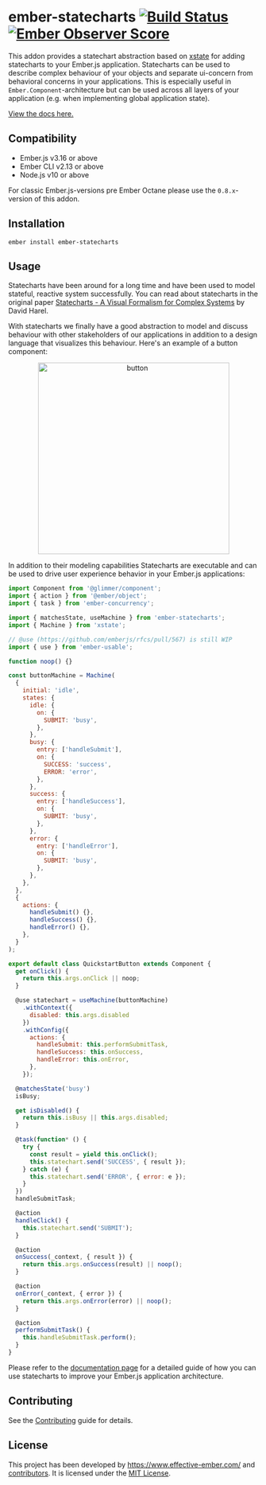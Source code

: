 ember-statecharts [![Build Status](https://travis-ci.org/LevelbossMike/ember-statecharts.svg?branch=master)](https://travis-ci.org/LevelbossMike/ember-statecharts) [![Ember Observer Score](https://emberobserver.com/badges/ember-statecharts.svg)](https://emberobserver.com/addons/ember-statecharts)
==============================================================================

This addon provides a statechart abstraction based on [xstate](https://xstate.js.org/)
for adding statecharts to your Ember.js application. Statecharts can be used to describe
complex behaviour of your objects and separate ui-concern from behavioral concerns
in your applications. This is especially useful in `Ember.Component`-architecture
but can be used across all layers of your application (e.g. when implementing
global application state).

[View the docs here.](https://ember-statecharts.com)


Compatibility
------------------------------------------------------------------------------

* Ember.js v3.16 or above
* Ember CLI v2.13 or above
* Node.js v10 or above

For classic Ember.js-versions pre Ember Octane please use the `0.8.x`-version
of this addon.


Installation
------------------------------------------------------------------------------

```
ember install ember-statecharts
```


Usage
------------------------------------------------------------------------------

Statecharts have been around for a long time and have been used to model
stateful, reactive system successfully. You can read about statecharts in the
original paper [Statecharts - A Visual Formalism for Complex
Systems](http://www.inf.ed.ac.uk/teaching/courses/seoc/2005_2006/resources/statecharts.pdf)
by David Harel.

With statecharts we finally have a good abstraction to model and discuss behaviour with
other stakeholders of our applications in addition to a design language that
visualizes this behaviour. Here's an example of a button component:

<p align="center">
  <img width="385" alt="button" src="https://user-images.githubusercontent.com/242299/78223877-1ea21f80-74b7-11ea-9ce0-fdd255e8e3e3.png">
</p>

In addition to their modeling capabilities Statecharts are executable and can be used to drive user experience behavior in your Ember.js applications:

```js
import Component from '@glimmer/component';
import { action } from '@ember/object';
import { task } from 'ember-concurrency';

import { matchesState, useMachine } from 'ember-statecharts';
import { Machine } from 'xstate';

// @use (https://github.com/emberjs/rfcs/pull/567) is still WIP
import { use } from 'ember-usable';

function noop() {}

const buttonMachine = Machine(
  {
    initial: 'idle',
    states: {
      idle: {
        on: {
          SUBMIT: 'busy',
        },
      },
      busy: {
        entry: ['handleSubmit'],
        on: {
          SUCCESS: 'success',
          ERROR: 'error',
        },
      },
      success: {
        entry: ['handleSuccess'],
        on: {
          SUBMIT: 'busy',
        },
      },
      error: {
        entry: ['handleError'],
        on: {
          SUBMIT: 'busy',
        },
      },
    },
  },
  {
    actions: {
      handleSubmit() {},
      handleSuccess() {},
      handleError() {},
    },
  }
);

export default class QuickstartButton extends Component {
  get onClick() {
    return this.args.onClick || noop;
  }

  @use statechart = useMachine(buttonMachine)
    .withContext({
      disabled: this.args.disabled
    })
    .withConfig({
      actions: {
        handleSubmit: this.performSubmitTask,
        handleSuccess: this.onSuccess,
        handleError: this.onError,
      },
    });

  @matchesState('busy')
  isBusy;

  get isDisabled() {
    return this.isBusy || this.args.disabled;
  }

  @task(function* () {
    try {
      const result = yield this.onClick();
      this.statechart.send('SUCCESS', { result });
    } catch (e) {
      this.statechart.send('ERROR', { error: e });
    }
  })
  handleSubmitTask;

  @action
  handleClick() {
    this.statechart.send('SUBMIT');
  }

  @action
  onSuccess(_context, { result }) {
    return this.args.onSuccess(result) || noop();
  }

  @action
  onError(_context, { error }) {
    return this.args.onError(error) || noop();
  }

  @action
  performSubmitTask() {
    this.handleSubmitTask.perform();
  }
}
```

Please refer to the [documentation page](http://ember-statecharts.com) for a detailed guide of how you can use statecharts to improve your Ember.js application architecture.

Contributing
------------------------------------------------------------------------------

See the [Contributing](CONTRIBUTING.md) guide for details.


License
------------------------------------------------------------------------------

This project has been developed by https://www.effective-ember.com/ and [contributors](https://github.com/LevelbossMike/ember-statecharts/graphs/contributors). It is licensed under the [MIT License](LICENSE.md).
